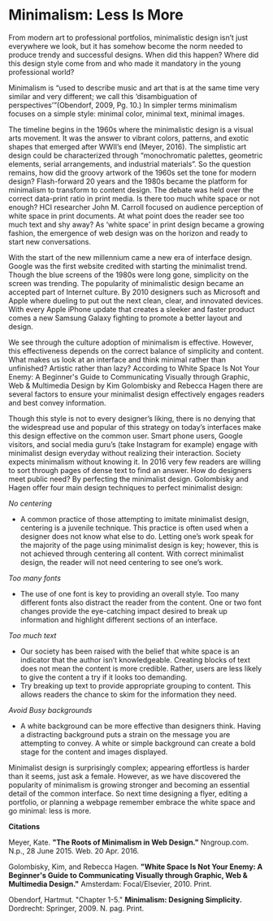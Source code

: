 # Minimalism: Less Is More

From modern art to professional portfolios, minimalistic design isn’t just everywhere we look, but it has somehow become the norm needed to produce trendy and successful designs. When did this happen? Where did this design style come from and who made it mandatory in the young professional world?

Minimalism is “used to describe music and art that is at the same time very similar and very different; we call this ‘disambiguation of perspectives’”(Obendorf, 2009, Pg. 10.) In simpler terms minimalism focuses on a simple style: minimal color, minimal text, minimal images.

The timeline begins in the 1960s where the minimalistic design is a visual arts movement. It was the answer to vibrant colors, patterns, and exotic shapes that emerged after WWII’s end (Meyer, 2016). The simplistic art design could be characterized through “monochromatic palettes, geometric elements, serial arrangements, and industrial materials”. So the question remains, how did the groovy artwork of the 1960s set the tone for modern design? Flash-forward 20 years and the 1980s became the platform for minimalism to transform to content design. The debate was held over the correct data-print ratio in print media. Is there too much white space or not enough? HCI researcher John M. Carroll focused on audience perception of white space in print documents. At what point does the reader see too much text and shy away? As ‘white space’ in print design became a growing fashion, the emergence of web design was on the horizon and ready to start new conversations.

With the start of the new millennium came a new era of interface design. Google was the first website credited with starting the minimalist trend. Though the blue screens of the 1980s were long gone, simplicity on the screen was trending.  The popularity of minimalistic design became an accepted part of Internet culture. By 2010 designers such as Microsoft and Apple where dueling to put out the next clean, clear, and innovated devices. With every Apple iPhone update that creates a sleeker and faster product comes a new Samsung Galaxy fighting to promote a better layout and design.

We see through the culture adoption of minimalism is effective. However, this effectiveness depends on the correct balance of simplicity and content. What makes us look at an interface and think minimal rather than unfinished? Artistic rather than lazy? According to White Space Is Not Your Enemy: A Beginner's Guide to Communicating Visually through Graphic, Web & Multimedia Design by Kim Golombisky and Rebecca Hagen there are several factors to ensure your minimalist design effectively engages readers and best convey information.

Though this style is not to every designer’s liking, there is no denying that the widespread use and popular of this strategy on today’s interfaces make this design effective on the common user. Smart phone users, Google visitors, and social media guru’s (take Instagram for example) engage with minimalist design everyday without realizing their interaction. Society expects minimalism without knowing it. In 2016 very few readers are willing to sort through pages of dense text to find an answer. How do designers meet public need? By perfecting the minimalist design. Golombisky and Hagen offer four main design techniques to perfect minimalist design:

*No centering*
- A common practice of those attempting to imitate minimalist design, centering is a juvenile technique. This practice is often used when a designer does not know what else to do. Letting one’s work speak for the majority of the page using minimalist design is key; however, this is not achieved through centering all content. With correct minimalist design, the reader will not need centering to see one’s work.

*Too many fonts*
- The use of one font is key to providing an overall style. Too many different fonts also distract the reader from the content. One or two font changes provide the eye-catching impact desired to break up information and highlight different sections of an interface.

*Too much text*
- Our society has been raised with the belief that white space is an indicator that the author isn’t knowledgeable. Creating blocks of text does not mean the content is more credible. Rather, users are less likely to give the content a try if it looks too demanding.
- Try breaking up text to provide appropriate grouping to content. This allows readers the chance to skim for the information they need.

*Avoid Busy backgrounds*
-	A white background can be more effective than designers think. Having a distracting background puts a strain on the message you are attempting to convey. A white or simple background can create a bold stage for the content and images displayed.

Minimalist design is surprisingly complex; appearing effortless is harder than it seems, just ask a female. However, as we have discovered the popularity of minimalism is growing stronger and becoming an essential detail of the common interface. So next time designing a flyer, editing a portfolio, or planning a webpage remember embrace the white space and go minimal: less is more.


**Citations**

Meyer, Kate. **"The Roots of Minimalism in Web Design."** Nngroup.com. N.p., 28 June 2015. Web. 20 Apr. 2016.

Golombisky, Kim, and Rebecca Hagen. **"White Space Is Not Your Enemy: A Beginner's Guide to Communicating Visually through Graphic, Web & Multimedia Design."** Amsterdam: Focal/Elsevier, 2010. Print.

Obendorf, Hartmut. "Chapter 1-5." **Minimalism: Designing Simplicity.** Dordrecht: Springer, 2009. N. pag. Print.

